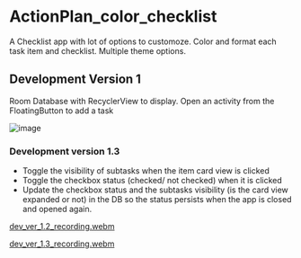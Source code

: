 # ActionPlan_color_checklist
 A Checklist app with lot of options to customoze. Color and format each task item and checklist. Multiple theme options.
 
 
 ## Development Version 1
 
 Room Database with RecyclerView to display. 
 Open an activity from the FloatingButton to add a task
 
 ![image](https://user-images.githubusercontent.com/15008191/202901854-53b45b7a-f823-47e1-ab8b-9628521b71c9.png)
 
 ### Development version 1.3
 
 - Toggle the visibility of subtasks when  the item card view is clicked
 - Toggle the checkbox status (checked/ not checked) when it is clicked
 - Update the checkbox status and the subtasks visibility (is the card view expanded or not) in the DB so the status persists when the app is closed and opened again.
 
 

[dev_ver_1.2_recording.webm](https://user-images.githubusercontent.com/15008191/206838010-fabfe8e6-1ace-4ec7-a24a-7f34337a2b77.webm)

[dev_ver_1.3_recording.webm](https://user-images.githubusercontent.com/15008191/206838095-26e61a90-67af-49d7-ba55-70ed30aed4c2.webm)
